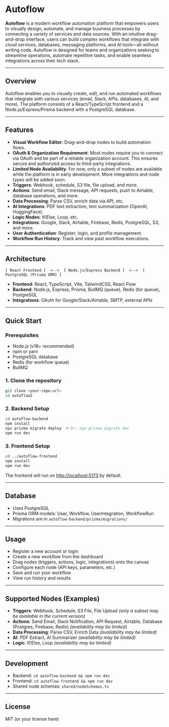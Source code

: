 # Autoflow

**Autoflow** is a modern workflow automation platform that empowers users to visually design, automate, and manage business processes by connecting a variety of services and data sources. With an intuitive drag-and-drop interface, users can build complex workflows that integrate with cloud services, databases, messaging platforms, and AI tools—all without writing code. Autoflow is designed for teams and organizations seeking to streamline operations, automate repetitive tasks, and enable seamless integrations across their tech stack.

---

## Overview

Autoflow enables you to visually create, edit, and run automated workflows that integrate with various services (email, Slack, APIs, databases, AI, and more). The platform consists of a React/TypeScript frontend and a Node.js/Express/Prisma backend with a PostgreSQL database.

---

## Features

- **Visual Workflow Editor**: Drag-and-drop nodes to build automation flows.
- **OAuth & Organization Requirement**: Most nodes require you to connect via OAuth and be part of a reliable organization account. This ensures secure and authorized access to third-party integrations.
- **Limited Node Availability**: For now, only a subset of nodes are available while the platform is in early development. More integrations and node types will be added soon.
- **Triggers**: Webhook, schedule, S3 file, file upload, and more.
- **Actions**: Send email, Slack message, API requests, push to Airtable, database operations, and more.
- **Data Processing**: Parse CSV, enrich data via API, etc.
- **AI Integrations**: PDF text extraction, text summarization (OpenAI, HuggingFace).
- **Logic Nodes**: If/Else, Loop, etc.
- **Integrations**: Google, Slack, Airtable, Firebase, Redis, PostgreSQL, S3, and more.
- **User Authentication**: Register, login, and profile management.
- **Workflow Run History**: Track and view past workflow executions.

---

## Architecture

```
[ React Frontend ]  <-->  [ Node.js/Express Backend ]  <-->  [ PostgreSQL (Prisma ORM) ]
```

- **Frontend**: React, TypeScript, Vite, TailwindCSS, React Flow
- **Backend**: Node.js, Express, Prisma, BullMQ (queue), Redis (for queue), PostgreSQL
- **Integrations**: OAuth for Google/Slack/Airtable, SMTP, external APIs

---

## Quick Start

### Prerequisites
- Node.js (v18+ recommended)
- npm or yarn
- PostgreSQL database
- Redis (for workflow queue)
- BullMQ

### 1. Clone the repository
```sh
git clone <your-repo-url>
cd autoflow2
```

### 2. Backend Setup
```sh
cd autoflow-backend
npm install
npx prisma migrate deploy  # Or: npx prisma migrate dev
npm run dev
```

### 3. Frontend Setup
```sh
cd ../autoflow-frontend
npm install
npm run dev
```

The frontend will run on [http://localhost:5173](http://localhost:5173) by default.

---

## Database
- Uses PostgreSQL
- Prisma ORM models: User, Workflow, UserIntegration, WorkflowRun
- Migrations are in `autoflow-backend/prisma/migrations/`

---

## Usage
- Register a new account or login
- Create a new workflow from the dashboard
- Drag nodes (triggers, actions, logic, integrations) onto the canvas
- Configure each node (API keys, parameters, etc.)
- Save and run your workflow
- View run history and results

---

## Supported Nodes (Examples)
- **Triggers**: Webhook, Schedule, S3 File, File Upload *(only a subset may be available in the current version)*
- **Actions**: Send Email, Slack Notification, API Request, Airtable, Database (Postgres, Firebase, Redis) *(availability may be limited)*
- **Data Processing**: Parse CSV, Enrich Data *(availability may be limited)*
- **AI**: PDF Extract, AI Summarizer *(availability may be limited)*
- **Logic**: If/Else, Loop *(availability may be limited)*

---

## Development
- Backend: `cd autoflow-backend && npm run dev`
- Frontend: `cd autoflow-frontend && npm run dev`
- Shared node schemas: `shared/nodeSchemas.ts`

---

## License
MIT (or your license here) 
